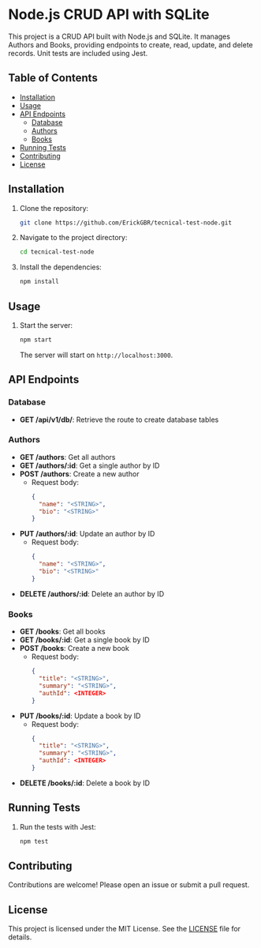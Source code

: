 # Node.js CRUD API with SQLite

This project is a CRUD API built with Node.js and SQLite. It manages Authors and Books, providing endpoints to create, read, update, and delete records. Unit tests are included using Jest.

## Table of Contents

- [Installation](#installation)
- [Usage](#usage)
- [API Endpoints](#api-endpoints)
  - [Database](#database)
  - [Authors](#authors)
  - [Books](#books)
- [Running Tests](#running-tests)
- [Contributing](#contributing)
- [License](#license)

## Installation

1. Clone the repository:
   ```bash
   git clone https://github.com/ErickGBR/tecnical-test-node.git
   ```
2. Navigate to the project directory:
   ```bash
   cd tecnical-test-node
   ```
3. Install the dependencies:
   ```bash
   npm install
   ```

## Usage

1. Start the server:
   ```bash
   npm start
   ```
   The server will start on `http://localhost:3000`.

## API Endpoints

### Database

- **GET /api/v1/db/**: Retrieve the route to create database tables

### Authors

- **GET /authors**: Get all authors
- **GET /authors/:id**: Get a single author by ID
- **POST /authors**: Create a new author
  - Request body:
    ```json
    {
      "name": "<STRING>",
      "bio": "<STRING>"
    }
    ```
- **PUT /authors/:id**: Update an author by ID
  - Request body:
    ```json
    {
      "name": "<STRING>",
      "bio": "<STRING>"
    }
    ```
- **DELETE /authors/:id**: Delete an author by ID

### Books

- **GET /books**: Get all books
- **GET /books/:id**: Get a single book by ID
- **POST /books**: Create a new book
  - Request body:
    ```json
    {
      "title": "<STRING>",
      "summary": "<STRING>",
      "authId": <INTEGER>
    }
    ```
- **PUT /books/:id**: Update a book by ID
  - Request body:
    ```json
    {
      "title": "<STRING>",
      "summary": "<STRING>",
      "authId": <INTEGER>
    }
    ```
- **DELETE /books/:id**: Delete a book by ID

## Running Tests

1. Run the tests with Jest:
   ```bash
   npm test
   ```

## Contributing

Contributions are welcome! Please open an issue or submit a pull request.

## License

This project is licensed under the MIT License. See the [LICENSE](LICENSE) file for details.
